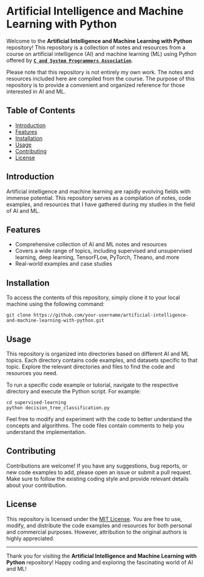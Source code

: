 # Artificial Intelligence and Machine Learning with Python

Welcome to the **Artificial Intelligence and Machine Learning with Python** repository! This repository is a collection of notes and resources from a course on artificial intelligence (AI) and machine learning (ML) using Python offered by [**`C and System Programmers Association`**](https://csystem.org/).

Please note that this repository is not entirely my own work. The notes and resources included here are compiled from the course. The purpose of this repository is to provide a convenient and organized reference for those interested in AI and ML.

## Table of Contents

- [Introduction](#introduction)
- [Features](#features)
- [Installation](#installation)
- [Usage](#usage)
- [Contributing](#contributing)
- [License](#license)

## Introduction

Artificial intelligence and machine learning are rapidly evolving fields with immense potential. This repository serves as a compilation of notes, code examples, and resources that I have gathered during my studies in the field of AI and ML. 

## Features

- Comprehensive collection of AI and ML notes and resources
- Covers a wide range of topics, including supervised and unsupervised learning, deep learning, TensorFLow, PyTorch, Theano, and more
- Real-world examples and case studies

## Installation

To access the contents of this repository, simply clone it to your local machine using the following command:

```shell
git clone https://github.com/your-username/artificial-intelligence-and-machine-learning-with-python.git
```

## Usage

This repository is organized into directories based on different AI and ML topics. Each directory contains code examples, and datasets specific to that topic. Explore the relevant directories and files to find the code and resources you need.

To run a specific code example or tutorial, navigate to the respective directory and execute the Python script. For example:

```shell
cd supervised-learning
python decision_tree_classification.py
```

Feel free to modify and experiment with the code to better understand the concepts and algorithms. The code files contain comments to help you understand the implementation.

## Contributing

Contributions are welcome! If you have any suggestions, bug reports, or new code examples to add, please open an issue or submit a pull request. Make sure to follow the existing coding style and provide relevant details about your contribution.

## License

This repository is licensed under the [MIT License](LICENSE). You are free to use, modify, and distribute the code examples and resources for both personal and commercial purposes. However, attribution to the original authors is highly appreciated.

---

Thank you for visiting the **Artificial Intelligence and Machine Learning with Python** repository! Happy coding and exploring the fascinating world of AI and ML!
